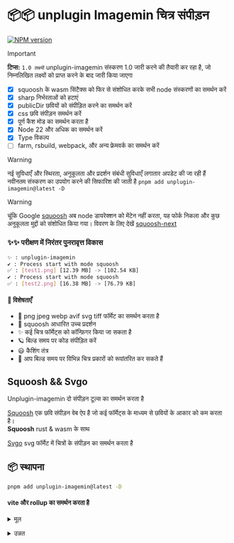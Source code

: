 # 📦📦 unplugin Imagemin चित्र संपीड़न

[![NPM version](https://img.shields.io/npm/v/unplugin-imagemin?color=a1b858&label=)](https://www.npmjs.com/package/unplugin-imagemin)

> [!IMPORTANT]
> **टिप्स:**
> `1.0 लक्ष्यों` unplugin-imagemin संस्करण 1.0 जारी करने की तैयारी कर रहा है, जो निम्नलिखित लक्ष्यों को प्राप्त करने के बाद जारी किया जाएगा

- [x] squoosh के wasm सिंटैक्स को फिर से संशोधित करके सभी node संस्करणों का समर्थन करें
- [x] sharp निर्भरताओं को हटाएं
- [x] publicDir छवियों को संपीड़ित करने का समर्थन करें
- [x] css छवि संपीड़न समर्थन करें
- [x] पूर्ण कैश मोड का समर्थन करता है
- [x] Node 22 और अधिक का समर्थन करें
- [x] Type विकल्प
- [ ] farm, rsbuild, webpack, और अन्य फ्रेमवर्क का समर्थन करें

> [!WARNING]
नई सुविधाएँ और स्थिरता, अनुकूलता और प्रदर्शन संबंधी सुविधाएँ लगातार अपडेट की जा रही हैं  
नवीनतम संस्करण का उपयोग करने की सिफारिश की जाती है  `pnpm add unplugin-imagemin@latest -D`

> [!WARNING]
चूंकि Google [squoosh](https://github.com/GoogleChromeLabs/squoosh) अब node डायरेक्शन को मेंटेन नहीं करता, यह फोर्क निकला और कुछ अनुकूलता मुद्दों को संशोधित किया गया। विवरण के लिए देखें [squoosh-next](https://github.com/ErKeLost/squoosh-node-latest)

### ✨✨ परीक्षण में निरंतर पुनरावृत्त विकास

```bash
✨ : unplugin-imagemin
✔ : Process start with mode squoosh
✅ : [test1.png] [12.39 MB] -> [102.54 KB]
✔ : Process start with mode squoosh
✅ : [test2.png] [16.38 MB] -> [76.79 KB]
```

#### 🌈 विशेषताएँ

- 🍰 png jpeg webp avif svg tiff फॉर्मेट का समर्थन करता है
- 🦾 squoosh आधारित उच्च प्रदर्शन
- ✨ कई चित्र फॉर्मेट्स को कॉन्फ़िगर किया जा सकता है
- 🪐 बिल्ड समय पर कोड संपीड़ित करें
- 😃 कैशिंग तंत्र
- 🌈 आप बिल्ड समय पर विभिन्न चित्र प्रकारों को रूपांतरित कर सकते हैं

## Squoosh && Svgo

Unplugin-imagemin दो संपीड़न टूल्स का समर्थन करता है

[Squoosh](https://github.com/GoogleChromeLabs/squoosh) एक छवि संपीड़न वेब ऐप है जो कई फॉर्मेट्स के माध्यम से छवियों के आकार को कम करता है।  
**Squoosh** rust & wasm के साथ

[Svgo](https://github.com/svg/svgo) svg फॉर्मेट में चित्रों के संपीड़न का समर्थन करता है

## 📦 स्थापना

```bash
pnpm add unplugin-imagemin@latest -D
```

#### vite और rollup का समर्थन करता है

<details>
<summary>मूल</summary><br>

```ts
import { defineConfig } from 'vite';
import vue from '@vitejs/plugin-vue';
import imagemin from 'unplugin-imagemin/vite';
// https://vitejs.dev/config/
export default defineConfig({
  plugins: [vue(), imagemin()],
});
```

<br></details>

<details>
<summary>उन्नत</summary><br>

```ts
iimport { defineConfig } from 'vite';
import vue from '@vitejs/plugin-vue';
import imagemin from 'unplugin-imagemin/vite';
// https://vitejs.dev/config/
export default defineConfig({
  plugins: [
    vue(),
    imagemin({
      // डिफ़ॉल्ट true
      cache: false,
      // विभिन्न चित्रों को संपीड़ित करने के लिए डिफ़ॉल्ट कॉन्फ़िगरेशन विकल्प
      compress: {
        jpg: {
          quality: 10,
        },
        jpeg: {
          quality: 10,
        },
        png: {
          quality: 10,
        },
```
        webp: {
          quality: 10,
        },
      },
      conversion: [
        { from: 'jpeg', to: 'webp' },
        { from: 'png', to: 'webp' },
        { from: 'JPG', to: 'jpeg' },
      ],
    }),
  ],
});

```

<br></details>

## 🌸 DefaultConfiguration

Squoosh DefaultConfiguration

DefaultConfiguration देखें [DefaultConfiguration](https://github.com/ErKeLost/unplugin-imagemin/blob/main/src/core/compressOptions.ts)

प्लगइन प्रॉपर्टी कॉन्फ़िगरेशन देखें [configuration](https://github.com/ErKeLost/unplugin-imagemin/blob/main/src/core/types/index.ts)

```typescript
export interface PluginOptions {
  /**
   * @description चित्र संकलन और रूपांतरण
   * @default []
   */
  conversion?: ConversionItemType[];
  /**
   * @description क्या कैशिंग चालू करनी है
   * @default true
   */
  cache?: boolean;
  /**
   * @description कैश फ़ाइल स्थान का पथ
   * @default ./node_modules/.cache/unplugin-imagemin/.unplugin-imagemin-cache
   */
  cacheLocation?: string;
  /**
   * @description संकलन विशेषता
   * @default CompressTypeOptions
   */
  compress?: CompressTypeOptions;
}
```

---

Tranlated By [Open Ai Tx](https://github.com/OpenAiTx/OpenAiTx) | Last indexed: 2025-07-02

---
